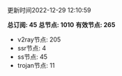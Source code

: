 更新时间2022-12-29 12:10:59

**总订阅: 45**
**总节点: 1010**
**有效节点: 265**
- v2ray节点: 205
- ssr节点: 4
- ss节点: 45
- trojan节点: 11
